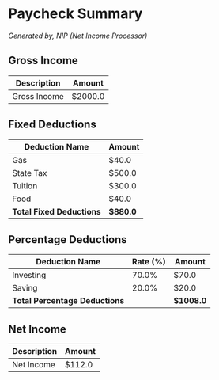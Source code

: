 # Paycheck Summary
*Generated by, NIP (Net Income Processor)*

## Gross Income
| Description | Amount |
|-------------|--------|
| Gross Income | $2000.0 |

## Fixed Deductions
| Deduction Name | Amount |
|----------------|--------|
| Gas  | $40.0 |
| State Tax | $500.0 |
| Tuition | $300.0 |
| Food | $40.0 |
| **Total Fixed Deductions** | **$880.0** |

## Percentage Deductions
| Deduction Name | Rate (%) | Amount |
|----------------|----------|--------|
| Investing | 70.0% | $70.0 |
| Saving | 20.0% | $20.0 |
| **Total Percentage Deductions** |  | **$1008.0** |

## Net Income
| Description | Amount |
|-------------|--------|
| Net Income | $112.0 |
